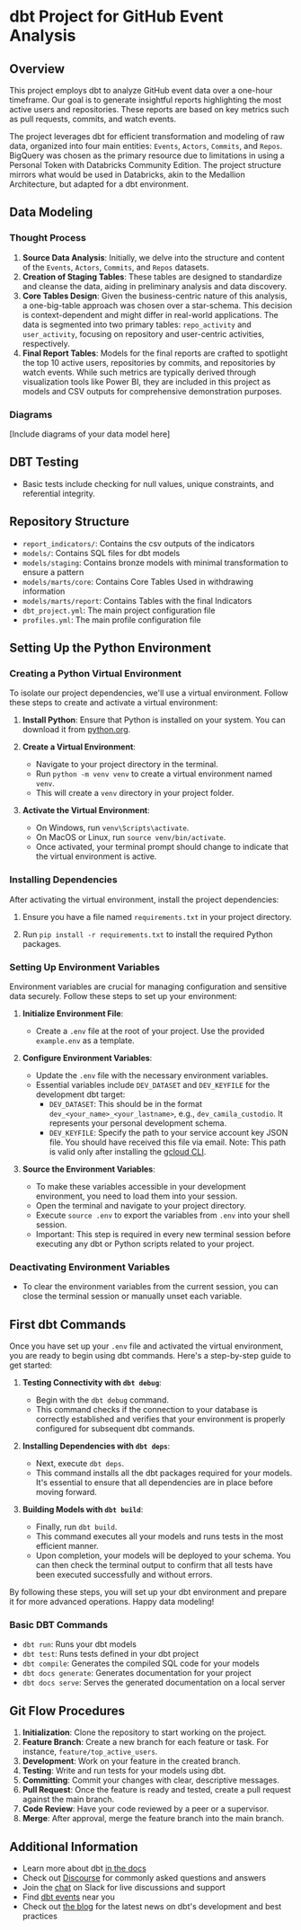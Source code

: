 # dbt Project for GitHub Event Analysis

## Overview
This project employs dbt to analyze GitHub event data over a one-hour timeframe. Our goal is to generate insightful reports highlighting the most active users and repositories. These reports are based on key metrics such as pull requests, commits, and watch events.

The project leverages dbt for efficient transformation and modeling of raw data, organized into four main entities: `Events`, `Actors`, `Commits`, and `Repos`. BigQuery was chosen as the primary resource due to limitations in using a Personal Token with Databricks Community Edition. The project structure mirrors what would be used in Databricks, akin to the Medallion Architecture, but adapted for a dbt environment.

## Data Modeling
### Thought Process
1. **Source Data Analysis**: Initially, we delve into the structure and content of the `Events`, `Actors`, `Commits`, and `Repos` datasets.
2. **Creation of Staging Tables**: These tables are designed to standardize and cleanse the data, aiding in preliminary analysis and data discovery.
3. **Core Tables Design**: Given the business-centric nature of this analysis, a one-big-table approach was chosen over a star-schema. This decision is context-dependent and might differ in real-world applications. The data is segmented into two primary tables: `repo_activity` and `user_activity`, focusing on repository and user-centric activities, respectively.
4. **Final Report Tables**: Models for the final reports are crafted to spotlight the top 10 active users, repositories by commits, and repositories by watch events. While such metrics are typically derived through visualization tools like Power BI, they are included in this project as models and CSV outputs for comprehensive demonstration purposes.

### Diagrams
[Include diagrams of your data model here]

## DBT Testing
- Basic tests include checking for null values, unique constraints, and referential integrity.

## Repository Structure
- `report_indicators/`: Contains the csv outputs of the indicators
- `models/`: Contains SQL files for dbt models
- `models/staging`: Contains bronze models with minimal transformation to ensure a pattern
- `models/marts/core`: Contains Core Tables Used in withdrawing information
- `models/marts/report`: Contains Tables with the final Indicators
- `dbt_project.yml`: The main project configuration file
- `profiles.yml`: The main profile configuration file

## Setting Up the Python Environment

### Creating a Python Virtual Environment
To isolate our project dependencies, we'll use a virtual environment. Follow these steps to create and activate a virtual environment:

1. **Install Python**: Ensure that Python is installed on your system. You can download it from [python.org](https://www.python.org/).

2. **Create a Virtual Environment**:
   - Navigate to your project directory in the terminal.
   - Run `python -m venv venv` to create a virtual environment named `venv`.
   - This will create a `venv` directory in your project folder.

3. **Activate the Virtual Environment**:
   - On Windows, run `venv\Scripts\activate`.
   - On MacOS or Linux, run `source venv/bin/activate`.
   - Once activated, your terminal prompt should change to indicate that the virtual environment is active.

### Installing Dependencies
After activating the virtual environment, install the project dependencies:

1. Ensure you have a file named `requirements.txt` in your project directory.

2. Run `pip install -r requirements.txt` to install the required Python packages.

### Setting Up Environment Variables

Environment variables are crucial for managing configuration and sensitive data securely. Follow these steps to set up your environment:

1. **Initialize Environment File**:
   - Create a `.env` file at the root of your project. Use the provided `example.env` as a template.

2. **Configure Environment Variables**:
   - Update the `.env` file with the necessary environment variables.
   - Essential variables include `DEV_DATASET` and `DEV_KEYFILE` for the development dbt target:
     - `DEV_DATASET`: This should be in the format `dev_<your_name>_<your_lastname>`, e.g., `dev_camila_custodio`. It represents your personal development schema.
     - `DEV_KEYFILE`: Specify the path to your service account key JSON file. You should have received this file via email. Note: This path is valid only after installing the [gcloud CLI](https://cloud.google.com/sdk/docs/install).

3. **Source the Environment Variables**:
   - To make these variables accessible in your development environment, you need to load them into your session.
   - Open the terminal and navigate to your project directory.
   - Execute `source .env` to export the variables from `.env` into your shell session.
   - Important: This step is required in every new terminal session before executing any dbt or Python scripts related to your project.

### Deactivating Environment Variables
- To clear the environment variables from the current session, you can close the terminal session or manually unset each variable.

## First dbt Commands

Once you have set up your `.env` file and activated the virtual environment, you are ready to begin using dbt commands. Here's a step-by-step guide to get started:

1. **Testing Connectivity with `dbt debug`**:
   - Begin with the `dbt debug` command.
   - This command checks if the connection to your database is correctly established and verifies that your environment is properly configured for subsequent dbt commands.

2. **Installing Dependencies with `dbt deps`**:
   - Next, execute `dbt deps`.
   - This command installs all the dbt packages required for your models. It's essential to ensure that all dependencies are in place before moving forward.

3. **Building Models with `dbt build`**:
   - Finally, run `dbt build`.
   - This command executes all your models and runs tests in the most efficient manner. 
   - Upon completion, your models will be deployed to your schema. You can then check the terminal output to confirm that all tests have been executed successfully and without errors.

By following these steps, you will set up your dbt environment and prepare it for more advanced operations. Happy data modeling!

### Basic DBT Commands
- `dbt run`: Runs your dbt models
- `dbt test`: Runs tests defined in your dbt project
- `dbt compile`: Generates the compiled SQL code for your models
- `dbt docs generate`: Generates documentation for your project
- `dbt docs serve`: Serves the generated documentation on a local server

## Git Flow Procedures
1. **Initialization**: Clone the repository to start working on the project.
2. **Feature Branch**: Create a new branch for each feature or task. For instance, `feature/top_active_users`.
3. **Development**: Work on your feature in the created branch.
4. **Testing**: Write and run tests for your models using dbt.
5. **Committing**: Commit your changes with clear, descriptive messages.
6. **Pull Request**: Once the feature is ready and tested, create a pull request against the main branch.
7. **Code Review**: Have your code reviewed by a peer or a supervisor.
8. **Merge**: After approval, merge the feature branch into the main branch.


## Additional Information
- Learn more about dbt [in the docs](https://docs.getdbt.com/docs/introduction)
- Check out [Discourse](https://discourse.getdbt.com/) for commonly asked questions and answers
- Join the [chat](https://community.getdbt.com/) on Slack for live discussions and support
- Find [dbt events](https://events.getdbt.com) near you
- Check out [the blog](https://blog.getdbt.com/) for the latest news on dbt's development and best practices
